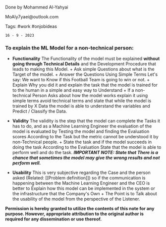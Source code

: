 <p>Done by Mohammed Al-Yahyai</P>
<p>MoAly7yaei@outlook.com</p>

Tags: #work #onjobideas


	16 - 9 - 2023

<h3>To explain the ML Model for a non-technical person:</h3>

+
	**Functionality**
		The Functionality of the model must be explained **without going through Technical Details** and the Development Procedure that leads to making this Model.
			+ Ask simple Questions about what is the Target of the model.
			+ Answer the Questions Using Simple Terms Let's say: We want to Know if this Football Team is going to win or not.
			+ Explain Why you did it and explain the task that the model is trained for to the human in a simple and easy way to Understand
			+ If a non-technical Person Asks about how the model works explain it using simple terms avoid technical terms and state that while the model is trained by X Data the model is able to understand the variables and Predict / Classify the Data.
+ 
	**Validity**
		The validity is the step that the model can complete the Tasks it has to do, and as a Machine Learning Engineer the evaluation of the model is evaluated by Testing the model and finding the Evaluation scores According to the Task but the metric cannot be understood it by non-Technical people.
			+ State the task and if the model succeeds in doing the task According to the Evaluation State that the model is able to perform well and do the task.
			***IMPORTANT NOTE: State that There is a chance that sometimes the model may give the wrong results and not perform well.***
		
+
	**Usability**
		This is very subjective regarding the Case and the person asked (Related: [[Problem definition]]) so if the communication is happening between the Machine Learning Engineer and the CEO is better to Explain how this model can be implemented in the system or the infrastructure that the Company's Own
			+ The Point is to Talk about the usability of the model from the perspective of the Listener. 

****Permission is hereby granted to utilize the contents of this note for any purpose. However, appropriate attribution to the original author is required for any dissemination or use thereof.****
